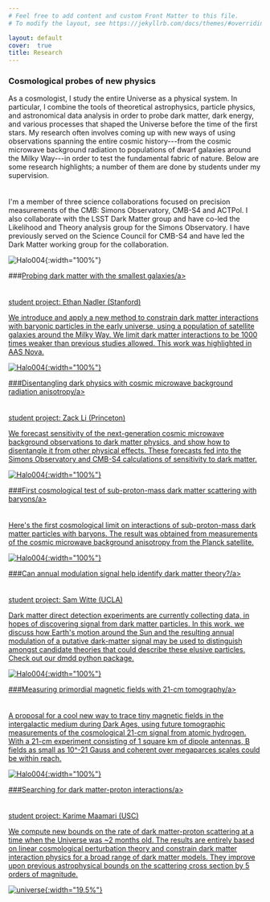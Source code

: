```yaml
---
# Feel free to add content and custom Front Matter to this file.
# To modify the layout, see https://jekyllrb.com/docs/themes/#overriding-theme-defaults

layout: default
cover:  true
title: Research
---
```


### Cosmological probes of new physics

<p style="margin-bottom: 35px">
As a cosmologist, I study the entire Universe as a physical system. In particular, I combine the tools of theoretical astrophysics, particle physics, and astronomical data analysis in order to probe dark matter, dark energy, and various processes that shaped the Universe before the time of the first stars. My research often involves coming up with new ways of using observations spanning the entire cosmic history---from the cosmic microwave background radiation to populations of dwarf galaxies around the Milky Way---in order to test the fundamental fabric of nature. Below are some research highlights; a number of them are done by students under my supervision.

I'm a member of three science collaborations focused on precision measurements of the CMB: Simons Observatory, CMB-S4 and ACTPol. I also collaborate with the LSST Dark Matter group and have co-led the Likelihood and Theory analysis group for the Simons Observatory. I have previously served on the Science Council for CMB-S4 and have led the Dark Matter working group for the collaboration.
</p>

![Halo004]({{eonadler.github.io}}/assets/img/Research1.png){:width="100%"}
<p style="margin-bottom: 35px">
###<a href="https://arxiv.org/abs/1904.10000">Probing dark matter with the smallest galaxies/a>

student project: Ethan Nadler (Stanford)

We introduce and apply a new method to constrain dark matter interactions with baryonic particles in the early universe, using a population of satellite galaxies around the Milky Way. We limit dark matter interactions to be 1000 times weaker than previous studies allowed. This work was highlighted in AAS Nova.
</p>

![Halo004]({{eonadler.github.io}}/assets/img/Research2.png){:width="100%"}
<p style="margin-bottom: 35px">
###<a href="https://arxiv.org/abs/1806.10165Disentangling">Disentangling dark physics with cosmic microwave background radiation anisotropy/a>

student project: Zack Li (Princeton)

We forecast sensitivity of the next-generation cosmic microwave background observations to dark matter physics, and show how to disentangle it from other physical effects. These forecasts fed into the Simons Observatory and CMB-S4 calculations of sensitivity to dark matter.
</p>

![Halo004]({{eonadler.github.io}}/assets/img/Research3.png){:width="100%"}
<p style="margin-bottom: 35px">
###<a href="https://arxiv.org/abs/1712.07133">First cosmological test of sub-proton-mass dark matter scattering with baryons/a>

Here's the first cosmological limit on interactions of sub-proton-mass dark matter particles with baryons. The result was obtained from measurements of the cosmic microwave background anisotropy from the Planck satellite.
</p>

![Halo004]({{eonadler.github.io}}/assets/img/Research4.png){:width="100%"}
<p style="margin-bottom: 35px">
###<a href="https://arxiv.org/abs/1612.07808">Can annual modulation signal help identify dark matter theory?/a>

student project: Sam Witte (UCLA)

Dark matter direct detection experiments are currently collecting data, in hopes of discovering signal from dark matter particles. In this work, we discuss how Earth's motion around the Sun and the resulting annual modulation of a putative dark-matter signal may be used to distinguish amongst candidate theories that could describe these elusive particles. Check out our dmdd python package.
</p>

![Halo004]({{eonadler.github.io}}/assets/img/Research5.png){:width="100%"}
<p style="margin-bottom: 35px">
###<a href="https://arxiv.org/abs/1604.06327">Measuring primordial magnetic fields with 21-cm tomography/a>

A proposal for a cool new way to trace tiny magnetic fields in the intergalactic medium during Dark Ages, using future tomographic measurements of the cosmological 21-cm signal from atomic hydrogen. With a 21-cm experiment consisting of 1 square km of dipole antennas, B fields as small as 10^-21 Gauss and coherent over megaparces scales could be within reach.
</p>

![Halo004]({{eonadler.github.io}}/assets/img/Research6.png){:width="100%"}
<p style="margin-bottom: 35px">
###<a href="https://arxiv.org/abs/2010.02936">Searching for dark matter-proton interactions/a>

student project: Karime Maamari (USC)

We compute new bounds on the rate of dark matter-proton scattering at a time when the Universe was ~2 months old. The results are entirely based on linear cosmological perturbation theory and constrain dark matter interaction physics for a broad range of dark matter models. They improve upon previous astrophysical bounds on the scattering cross section by 5 orders of magnitude.
</p>


![universe]({{veragluscevic.github.io}}/dm.png){:width="19.5%"}

